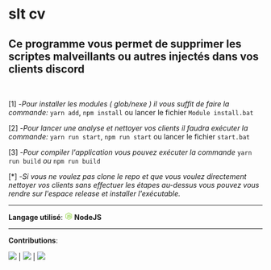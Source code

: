 # slt cv


## Ce programme vous permet de supprimer les scriptes malveillants ou autres injectés dans vos clients discord

<br/>

[1] -*Pour installer les modules ( glob/nexe ) il vous suffit de faire la commande:*
`yarn add`, `npm install` ou lancer le fichier `Module install.bat`


[2] -*Pour lancer une analyse et nettoyer vos clients il faudra exécuter la commande:*
`yarn run start`, `npm run start` ou lancer le fichier `start.bat`<br/>

[3] -*Pour compiler l'application vous pouvez exécuter la commande* `yarn run build` *ou* `npm run build`

[*] -*Si vous ne voulez pas clone le repo et que vous voulez directement nettoyer vos clients sans effectuer les étapes au-dessus vous pouvez vous rendre sur l'espace release et installer l'exécutable.*

---

**Langage utilisé**:  <img height="15" src="https://raw.githubusercontent.com/devicons/devicon/master/icons/nodejs/nodejs-original.svg"> **NodeJS** 

---

**Contributions**:

<code><img height="50" src="https://avatars.githubusercontent.com/u/58274222?v=4"></code> | <code><img height="50" src="https://avatars.githubusercontent.com/u/63268168?v=4"></code> | <code><img height="50" src="https://avatars.githubusercontent.com/u/74469788?s=400&u=9a74fbf647c26ff9633e13233d3c6017c6fd43e7&v=4"></code>

</p>
